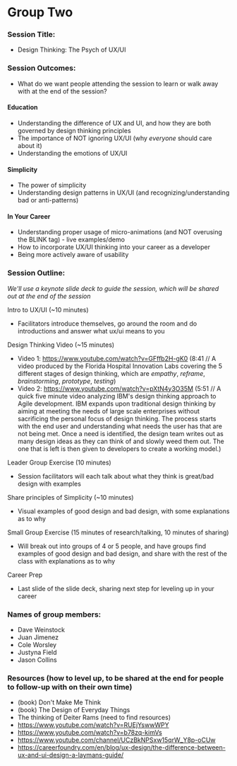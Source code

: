   # Group Two

### Session Title:
* Design Thinking: The Psych of UX/UI

### Session Outcomes: 
* What do we want people attending the session to learn or walk away with at the end of the session?

#### Education
* Understanding the difference of UX and UI, and how they are both governed by design thinking principles
* The importance of NOT ignoring UX/UI (why *everyone* should care about it)
* Understanding the emotions of UX/UI

#### Simplicity
* The power of simplicity
* Understanding design patterns in UX/UI (and recognizing/understanding bad or anti-patterns)

#### In Your Career
* Understanding proper usage of micro-animations (and NOT overusing the BLINK tag) - live examples/demo
* How to incorporate UX/UI thinking into your career as a developer
* Being more actively aware of usability

### Session Outline:
_We'll use a keynote slide deck to guide the session, which will be shared out at the end of the session_

Intro to UX/UI (~10 minutes)
* Facilitators introduce themselves, go around the room and do introductions and answer what ux/ui means to you

Design Thinking Video (~15 minutes)
* Video 1: https://www.youtube.com/watch?v=GFffb2H-gK0 (8:41 // A video produced by the Florida Hospital Innovation Labs covering the 5 different stages of design thinking, which are _empathy_, _reframe_, _brainstorming_, _prototype_, _testing_)
* Video 2: https://www.youtube.com/watch?v=pXtN4y3O35M (5:51 // A quick five minute video analyzing IBM's design thinking approach to Agile development. IBM expands upon traditional design thinking by aiming at meeting the needs of large scale enterprises without sacrificing the personal focus of design thinking. The process starts with the end user and understanding what needs the user has that are not being met. Once a need is identified, the design team writes out as many design ideas as they can think of and slowly weed them out. The one that is left is then given to developers to create a working model.)

Leader Group Exercise (10 minutes)
* Session facilitators will each talk about what they think is great/bad design with examples

Share principles of Simplicity (~10 minutes)
* Visual examples of good design and bad design, with some explanations as to why

Small Group Exercise (15 minutes of research/talking, 10 minutes of sharing)
* Will break out into groups of 4 or 5 people, and have groups find examples of good design and bad design, and share with the rest of the class with explanations as to why

Career Prep
* Last slide of the slide deck, sharing next step for leveling up in your career

### Names of group members:
* Dave Weinstock
* Juan Jimenez
* Cole Worsley
* Justyna Field
* Jason Collins

### Resources (how to level up, to be shared at the end for people to follow-up with on their own time)
* (book) Don't Make Me Think
* (book) The Design of Everyday Things
* The thinking of Deiter Rams (need to find resources)
* https://www.youtube.com/watch?v=RUEjYswwWPY
* https://www.youtube.com/watch?v=b78zq-kimVs
* https://www.youtube.com/channel/UCzBkNPSxw15qrW_Y8p-oCUw
* https://careerfoundry.com/en/blog/ux-design/the-difference-between-ux-and-ui-design-a-laymans-guide/

